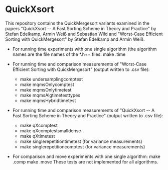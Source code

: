 # QuickXsort

This repository contains the QuickMergesort variants examined in the papers "QuickXsort -- A Fast Sorting Scheme in Theory and Practice" by Stefan Edelkamp, Armin Weiß and Sebastian Wild and "Worst-Case Efficient Sorting with QuickMergesort" by Stefan Edelkamp and Armin Weiß. 


- For running time experiments with one single algorithm (the algorithm names are the file names of the \*.h++ files:
	make <algorithm>.time
  
- For running time and comparison measurements of "Worst-Case Efficient Sorting with QuickMergesort" (output  written to .csv file):
   - make undersamplingcomptest
	- make mqmsOnlycomptest
	- make mqmsOnlytimetest
	- make mqmsAlgtimetesttypes
	- make mqmsHybridtimetest
  
- For running time and comparison measurements of "QuickXsort -- A Fast Sorting Scheme in Theory and Practice" (output  written to .csv file):
	 - make qXcomptest
	- make qXcomptestsmalldense
	- make qXtimetest
	- make singlerepetitiontimetest  (for variance measurements)
	- make singlerepetitioncomptest  (for variance measurements)

- For comparison and move experiments with one single algorithm:
	make <algorithm>.comp
	make <algorithm>.move
  These tests are not implemented for all algorithms.

